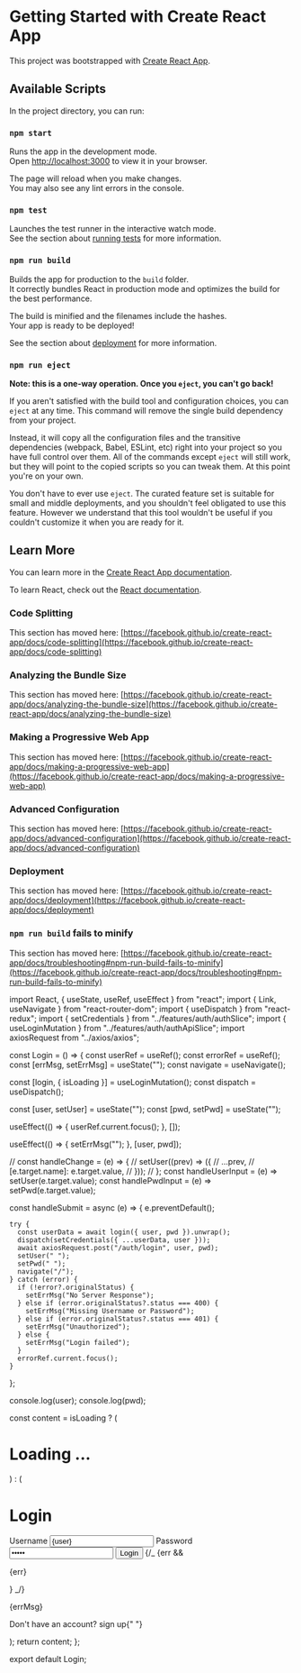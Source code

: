 # Getting Started with Create React App

This project was bootstrapped with [Create React App](https://github.com/facebook/create-react-app).

## Available Scripts

In the project directory, you can run:

### `npm start`

Runs the app in the development mode.\
Open [http://localhost:3000](http://localhost:3000) to view it in your browser.

The page will reload when you make changes.\
You may also see any lint errors in the console.

### `npm test`

Launches the test runner in the interactive watch mode.\
See the section about [running tests](https://facebook.github.io/create-react-app/docs/running-tests) for more information.

### `npm run build`

Builds the app for production to the `build` folder.\
It correctly bundles React in production mode and optimizes the build for the best performance.

The build is minified and the filenames include the hashes.\
Your app is ready to be deployed!

See the section about [deployment](https://facebook.github.io/create-react-app/docs/deployment) for more information.

### `npm run eject`

**Note: this is a one-way operation. Once you `eject`, you can't go back!**

If you aren't satisfied with the build tool and configuration choices, you can `eject` at any time. This command will remove the single build dependency from your project.

Instead, it will copy all the configuration files and the transitive dependencies (webpack, Babel, ESLint, etc) right into your project so you have full control over them. All of the commands except `eject` will still work, but they will point to the copied scripts so you can tweak them. At this point you're on your own.

You don't have to ever use `eject`. The curated feature set is suitable for small and middle deployments, and you shouldn't feel obligated to use this feature. However we understand that this tool wouldn't be useful if you couldn't customize it when you are ready for it.

## Learn More

You can learn more in the [Create React App documentation](https://facebook.github.io/create-react-app/docs/getting-started).

To learn React, check out the [React documentation](https://reactjs.org/).

### Code Splitting

This section has moved here: [https://facebook.github.io/create-react-app/docs/code-splitting](https://facebook.github.io/create-react-app/docs/code-splitting)

### Analyzing the Bundle Size

This section has moved here: [https://facebook.github.io/create-react-app/docs/analyzing-the-bundle-size](https://facebook.github.io/create-react-app/docs/analyzing-the-bundle-size)

### Making a Progressive Web App

This section has moved here: [https://facebook.github.io/create-react-app/docs/making-a-progressive-web-app](https://facebook.github.io/create-react-app/docs/making-a-progressive-web-app)

### Advanced Configuration

This section has moved here: [https://facebook.github.io/create-react-app/docs/advanced-configuration](https://facebook.github.io/create-react-app/docs/advanced-configuration)

### Deployment

This section has moved here: [https://facebook.github.io/create-react-app/docs/deployment](https://facebook.github.io/create-react-app/docs/deployment)

### `npm run build` fails to minify

This section has moved here: [https://facebook.github.io/create-react-app/docs/troubleshooting#npm-run-build-fails-to-minify](https://facebook.github.io/create-react-app/docs/troubleshooting#npm-run-build-fails-to-minify)

<!-- incomplete redux login authentication  -->

import React, { useState, useRef, useEffect } from "react";
import { Link, useNavigate } from "react-router-dom";
import { useDispatch } from "react-redux";
import { setCredentials } from "../features/auth/authSlice";
import { useLoginMutation } from "../features/auth/authApiSlice";
import axiosRequest from "../axios/axios";

const Login = () => {
const userRef = useRef();
const errorRef = useRef();
const [errMsg, setErrMsg] = useState("");
const navigate = useNavigate();

const [login, { isLoading }] = useLoginMutation();
const dispatch = useDispatch();

const [user, setUser] = useState("");
const [pwd, setPwd] = useState("");

useEffect(() => {
userRef.current.focus();
}, []);

useEffect(() => {
setErrMsg("");
}, [user, pwd]);

// const handleChange = (e) => {
// setUser((prev) => ({
// ...prev,
// [e.target.name]: e.target.value,
// }));
// };
const handleUserInput = (e) => setUser(e.target.value);
const handlePwdInput = (e) => setPwd(e.target.value);

const handleSubmit = async (e) => {
e.preventDefault();

    try {
      const userData = await login({ user, pwd }).unwrap();
      dispatch(setCredentials({ ...userData, user }));
      await axiosRequest.post("/auth/login", user, pwd);
      setUser(" ");
      setPwd(" ");
      navigate("/");
    } catch (error) {
      if (!error?.originalStatus) {
        setErrMsg("No Server Response");
      } else if (error.originalStatus?.status === 400) {
        setErrMsg("Missing Username or Password");
      } else if (error.originalStatus?.status === 401) {
        setErrMsg("Unauthorized");
      } else {
        setErrMsg("Login failed");
      }
      errorRef.current.focus();
    }

};

console.log(user);
console.log(pwd);

const content = isLoading ? (
<h1>Loading ...</h1>
) : (
<div className="auth">
<h1>Login</h1>
<form action="">
<label htmlFor="username">Username</label>
<input
          type="text"
          name="username"
          id="username"
          ref={userRef}
          value={user}
          required
          autoComplete="off"
          placeholder="username"
          onChange={handleUserInput}
        />
<label htmlFor="password">Password</label>
<input
          type="password"
          id="password"
          value={pwd}
          required
          name="password"
          placeholder="password"
          onChange={handlePwdInput}
        />
<button type="submit" onClick={handleSubmit}>
Login
</button>
{/_ {err && <p>{err}</p>} _/}
<p ref={errorRef} className={errMsg ? "errmsg" : "offscreen"}>
{errMsg}
</p>
<span>
Don't have an account? <Link to="/register">sign up</Link>{" "}
</span>
</form>
</div>
);
return content;
};

export default Login;
